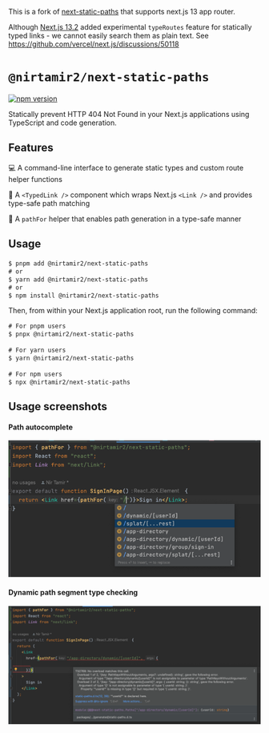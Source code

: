 This is a fork of [next-static-paths](https://github.com/Schniz/next-static-paths)
that supports next.js 13 app router.

Although [Next.js 13.2](https://nextjs.org/blog/next-13-2#statically-typed-links) added experimental `typeRoutes` feature for statically typed links -
we cannot easily search them as plain text.
See https://github.com/vercel/next.js/discussions/50118

# `@nirtamir2/next-static-paths`

[![npm version](https://badge.fury.io/js/@nirtamir2%2Fnext-static-paths.svg)](https://badge.fury.io/js/@nirtamir2%2Fnext-static-paths)

Statically prevent HTTP 404 Not Found in your Next.js applications using TypeScript and code generation.

## Features

💻 A command-line interface to generate static types and custom route helper functions

🔗 A `<TypedLink />` component which wraps Next.js `<Link />` and provides type-safe path matching

📝 A `pathFor` helper that enables path generation in a type-safe manner

## Usage

```sh-session
$ pnpm add @nirtamir2/next-static-paths
# or
$ yarn add @nirtamir2/next-static-paths
# or
$ npm install @nirtamir2/next-static-paths
```

Then, from within your Next.js application root, run the following command:

```sh-session
# For pnpm users
$ pnpx @nirtamir2/next-static-paths

# For yarn users
$ yarn @nirtamir2/next-static-paths

# For npm users
$ npx @nirtamir2/next-static-paths
```

## Usage screenshots

#### Path autocomplete

![Path autocomplete](./docs/autocomplete-paths.png)

#### Dynamic path segment type checking

![dynamic path segment type checking](./docs/error-in-variadic.png)
